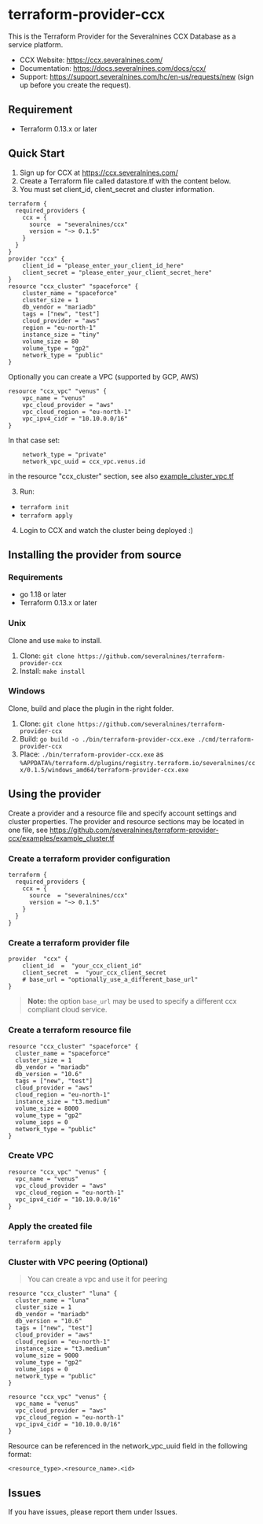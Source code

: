 # terraform-provider-ccx

This is the Terraform Provider for the Severalnines CCX Database as a service platform.
- CCX Website: https://ccx.severalnines.com/
- Documentation: https://docs.severalnines.com/docs/ccx/
- Support: https://support.severalnines.com/hc/en-us/requests/new (sign up before you create the request).

## Requirement
- Terraform 0.13.x or later

## Quick Start
1. Sign up for CCX at https://ccx.severalnines.com/
2. Create a Terraform file called datastore.tf with the content below.
3. You must set client_id, client_secret and cluster information.
```
terraform {
  required_providers {
    ccx = {
      source  = "severalnines/ccx"
      version = "~> 0.1.5"
    }
  }
}
provider "ccx" {
    client_id = "please_enter_your_client_id_here"
    client_secret = "please_enter_your_client_secret_here"
}
resource "ccx_cluster" "spaceforce" {
    cluster_name = "spaceforce"
    cluster_size = 1
    db_vendor = "mariadb"
    tags = ["new", "test"]
    cloud_provider = "aws"
    region = "eu-north-1"
    instance_size = "tiny"
    volume_size = 80
    volume_type = "gp2"
    network_type = "public"
}
```
Optionally you can create a VPC (supported by GCP, AWS)
```
resource "ccx_vpc" "venus" {
    vpc_name = "venus"
    vpc_cloud_provider = "aws"
    vpc_cloud_region = "eu-north-1"
    vpc_ipv4_cidr = "10.10.0.0/16"
}
```
In that case set:
```
    network_type = "private"
    network_vpc_uuid = ccx_vpc.venus.id
```
in the resource "ccx_cluster" section, see also [example_cluster_vpc.tf](examples/example_cluster.tf)

3. Run:
  - `terraform init`
  - `terraform apply `

4. Login to CCX and watch the cluster being deployed :)

## Installing the provider from source
### Requirements
- go 1.18 or later
- Terraform 0.13.x or later

### Unix
Clone and use `make` to install.
1. Clone:   `git clone https://github.com/severalnines/terraform-provider-ccx`
2. Install: `make install`

### Windows
Clone, build and place the plugin in the right folder.
1. Clone: `git clone https://github.com/severalnines/terraform-provider-ccx`
2. Build: `go build -o ./bin/terraform-provider-ccx.exe ./cmd/terraform-provider-ccx`
3. Place: `./bin/terraform-provider-ccx.exe` as `%APPDATA%/terraform.d/plugins/registry.terraform.io/severalnines/ccx/0.1.5/windows_amd64/terraform-provider-ccx.exe`

## Using the provider

Create a provider and a resource file and specify account settings and cluster properties. The provider and resource sections may be located in one file, see https://github.com/severalnines/terraform-provider-ccx/examples/example_cluster.tf
### Create a terraform provider configuration
```
terraform {
  required_providers {
    ccx = {
      source  = "severalnines/ccx"
      version = "~> 0.1.5"
    }
  }
}
```
### Create a terraform provider file
```
provider  "ccx" {
	client_id  =  "your_ccx_client_id"
	client_secret  =  "your_ccx_client_secret
	# base_url = "optionally_use_a_different_base_url"
}
```

> **Note:**
> the option `base_url` may be used to specify a different ccx compliant cloud service.

### Create a terraform resource file
```
resource "ccx_cluster" "spaceforce" {
  cluster_name = "spaceforce"
  cluster_size = 1
  db_vendor = "mariadb"
  db_version = "10.6"
  tags = ["new", "test"]
  cloud_provider = "aws"
  cloud_region = "eu-north-1"
  instance_size = "t3.medium"
  volume_size = 8000
  volume_type = "gp2"
  volume_iops = 0
  network_type = "public"
}
```
### Create VPC
```
resource "ccx_vpc" "venus" {
  vpc_name = "venus"
  vpc_cloud_provider = "aws"
  vpc_cloud_region = "eu-north-1"
  vpc_ipv4_cidr = "10.10.0.0/16"
}
```

### Apply the created file
`terraform apply`

### Cluster with VPC peering (Optional)
> You can create a vpc and use it for peering

```
resource "ccx_cluster" "luna" {
  cluster_name = "luna"
  cluster_size = 1
  db_vendor = "mariadb"
  db_version = "10.6"
  tags = ["new", "test"]
  cloud_provider = "aws"
  cloud_region = "eu-north-1"
  instance_size = "t3.medium"
  volume_size = 9000
  volume_type = "gp2"
  volume_iops = 0
  network_type = "public"
}

resource "ccx_vpc" "venus" {
  vpc_name = "venus"
  vpc_cloud_provider = "aws"
  vpc_cloud_region = "eu-north-1"
  vpc_ipv4_cidr = "10.10.0.0/16"
}
```
Resource can be referenced in the network_vpc_uuid field in the following format:
```
<resource_type>.<resource_name>.<id>
```
## Issues
If you have issues, please report them under Issues.
